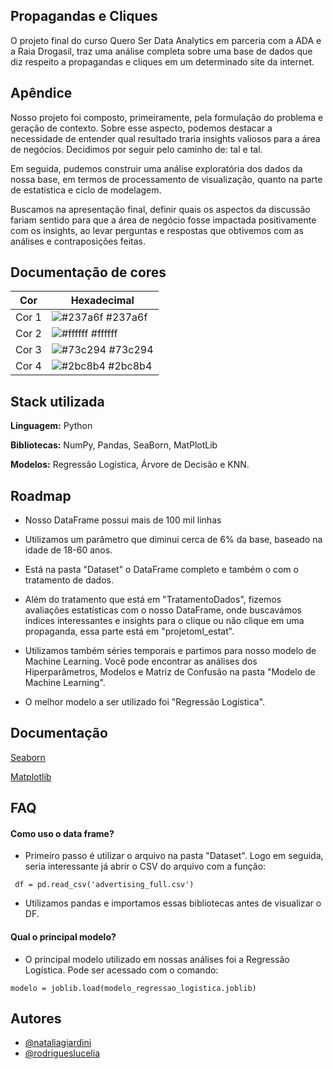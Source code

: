 
## Propagandas e Cliques

O projeto final do curso Quero Ser Data Analytics em parceria com a ADA e a Raia Drogasil, traz uma análise completa sobre uma base de dados que diz respeito a propagandas e cliques em um determinado site da internet.
## Apêndice

Nosso projeto foi composto, primeiramente, pela formulação do problema e geração de contexto. Sobre esse aspecto, podemos destacar a necessidade de entender qual resultado traria insights valiosos para a área de negócios.
Decidimos por seguir pelo caminho de: tal e tal.

Em seguida, pudemos construir uma análise exploratória dos dados da nossa base, em termos de processamento de visualização, quanto na parte de estatística e ciclo de modelagem.

Buscamos na apresentação final, definir quais os aspectos da discussão fariam sentido para que a área de negócio fosse impactada positivamente com os insights, ao levar perguntas e respostas que obtivemos com as análises e contraposições feitas.

## Documentação de cores

| Cor               | Hexadecimal                                                |
| ----------------- | ---------------------------------------------------------------- |
| Cor 1       | ![#237a6f](https://via.placeholder.com/10/237a6f?text=+) #237a6f |
| Cor 2    | ![#ffffff](https://via.placeholder.com/10/ffffff?text=+) #ffffff |
| Cor 3     | ![#73c294](https://via.placeholder.com/10/73c294?text=+) #73c294 |
| Cor 4      | ![#2bc8b4](https://via.placeholder.com/10/2bc8b4?text=+) #2bc8b4 |


## Stack utilizada

**Linguagem:** Python

**Bibliotecas:** NumPy, Pandas, SeaBorn, MatPlotLib

**Modelos:** Regressão Logística, Árvore de Decisão e KNN.



## Roadmap

- Nosso DataFrame possui mais de 100 mil linhas

- Utilizamos um parâmetro que diminui cerca de 6% da base, baseado na idade de 18-60 anos.

- Está na pasta "Dataset" o DataFrame completo e também o com o tratamento de dados.

- Além do tratamento que está em "TratamentoDados", fizemos avaliações estatísticas com o nosso DataFrame, onde buscavámos índices interessantes e insights para o clique ou não clique em uma propaganda, essa parte está em "projetoml_estat".

- Utilizamos também séries temporais e partimos para nosso modelo de Machine Learning. Você pode encontrar as análises dos Hiperparâmetros, Modelos e Matriz de Confusão na pasta "Modelo de Machine Learning".

- O melhor modelo a ser utilizado foi "Regressão Logística".



## Documentação

[Seaborn](https://seaborn.pydata.org/)

[Matplotlib](https://matplotlib.org/stable/users/index.html)


## FAQ

#### Como uso o data frame?

- Primeiro passo é utilizar o arquivo na pasta "Dataset". Logo em seguida, seria interessante já abrir o CSV do arquivo com a função:

```http
 df = pd.read_csv('advertising_full.csv')
```
- Utilizamos pandas e importamos essas bibliotecas antes de visualizar o DF.

#### Qual o principal modelo?

- O principal modelo utilizado em nossas análises foi a Regressão Logística. Pode ser acessado com o comando:

```http
modelo = joblib.load(modelo_regressao_logistica.joblib)
```


## Autores

- [@nataliagiardini](https://www.github.com/nataliagiardini)
- [@rodrigueslucelia](https://www.github.com/rodrigueslucelia)
